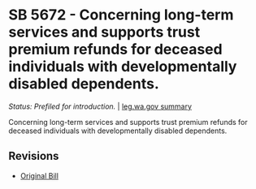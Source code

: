 # SB 5672 - Concerning long-term services and supports trust premium refunds for deceased individuals with developmentally disabled dependents.
*Status: Prefiled for introduction.* | [leg.wa.gov summary](https://app.leg.wa.gov/billsummary?BillNumber=5672&Year=2021)

Concerning long-term services and supports trust premium refunds for deceased individuals with developmentally disabled dependents.

## Revisions
* [Original Bill](1/)
